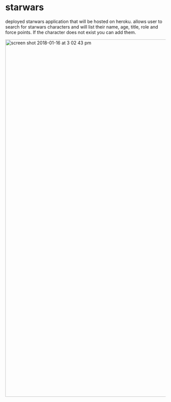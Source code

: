 # starwars
deployed starwars application that will be hosted on heroku.  allows user to search for starwars characters and will list their name, age, title, role and force points.  If the character does not exist you can add them.


<img width="1122" alt="screen shot 2018-01-16 at 3 02 43 pm" src="https://user-images.githubusercontent.com/29937924/35012167-6ec63736-face-11e7-831b-3eb85080cb3b.png">

